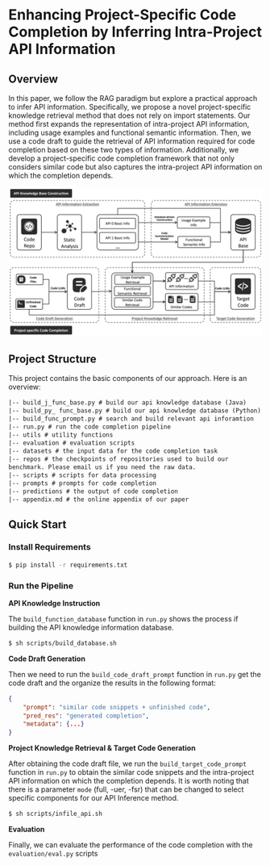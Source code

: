 # Enhancing Project-Specific Code Completion by Inferring Intra-Project API Information

## Overview

In this paper, we follow the RAG paradigm but explore a practical approach to infer API information. Specifically, we propose a novel project-specific knowledge retrieval method that does not rely on import statements. Our method first expands the representation of intra-project API information, including usage examples and functional semantic information. Then, we use a code draft to guide the retrieval of API information required for code completion based on these two types of information. Additionally, we develop a project-specific code completion framework that not only considers similar code but also captures the intra-project API information on which the completion depends.

![famework](./doc/framework.jpg)

## Project Structure

This project contains the basic components of our approach. Here is an overview:

```shell
|-- build_j_func_base.py # build our api knowledge database (Java)
|-- build_py_ func_base.py # build our api knowledge database (Python)
|-- build_func_prompt.py # search and build relevant api inforamtion 
|-- run.py # run the code completion pipeline
|-- utils # utility functions
|-- evaluation # evaluation scripts
|-- datasets # the input data for the code completion task
|-- repos # the checkpoints of repositories used to build our benchmark. Please email us if you need the raw data.
|-- scripts # scripts for data processing
|-- prompts # prompts for code completion
|-- predictions # the output of code completion
|-- appendix.md # the online appendix of our paper
```

## Quick Start

### Install Requirements

```sh
$ pip install -r requirements.txt
```

### Run the Pipeline

**API Knowledge Instruction**

The `build_function_database` function in `run.py` shows the process if building the API knowledge information database.
```sh
$ sh scripts/build_database.sh
```

**Code Draft Generation**

Then we need to run the `build_code_draft_prompt` function in `run.py` get the code draft and the organize the results in the following format:

```json
{
    "prompt": "similar code snippets + unfinished code",
    "pred_res": "generated completion",
    "metadata": {...}
}
```

**Project Knowledge Retrieval & Target Code Generation**

After obtaining the code draft file, we run the `build_target_code_prompt` function in `run.py` to obtain the similar code snippets and the intra-project API information on which the completion depends.  It is worth noting that there is a parameter `mode` (full, -uer, -fsr) that can be changed to select specific components for our API Inference method.

```sh
$ sh scripts/infile_api.sh
```

**Evaluation**

Finally, we can evaluate the performance of the code completion with the `evaluation/eval.py` scripts